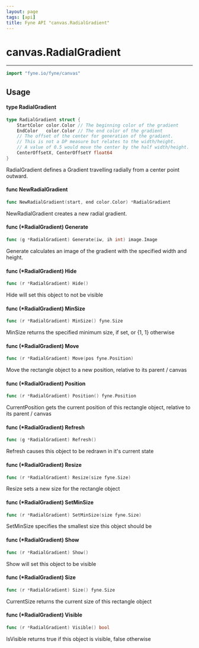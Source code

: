 ```yaml
---
layout: page
tags: [api]
title: Fyne API "canvas.RadialGradient"
---
```


# canvas.RadialGradient
---
```go
import "fyne.io/fyne/canvas"
```

## Usage

#### type RadialGradient

```go
type RadialGradient struct {
	StartColor color.Color // The beginning color of the gradient
	EndColor   color.Color // The end color of the gradient
	// The offset of the center for generation of the gradient.
	// This is not a DP measure but relates to the width/height.
	// A value of 0.5 would move the center by the half width/height.
	CenterOffsetX, CenterOffsetY float64
}
```

RadialGradient defines a Gradient travelling radially from a center point outward.

#### func  NewRadialGradient

```go
func NewRadialGradient(start, end color.Color) *RadialGradient
```
NewRadialGradient creates a new radial gradient.

#### func (*RadialGradient) Generate

```go
func (g *RadialGradient) Generate(iw, ih int) image.Image
```
Generate calculates an image of the gradient with the specified width and height.

#### func (*RadialGradient) Hide

```go
func (r *RadialGradient) Hide()
```
Hide will set this object to not be visible

#### func (*RadialGradient) MinSize

```go
func (r *RadialGradient) MinSize() fyne.Size
```
MinSize returns the specified minimum size, if set, or {1, 1} otherwise

#### func (*RadialGradient) Move

```go
func (r *RadialGradient) Move(pos fyne.Position)
```
Move the rectangle object to a new position, relative to its parent / canvas

#### func (*RadialGradient) Position

```go
func (r *RadialGradient) Position() fyne.Position
```
CurrentPosition gets the current position of this rectangle object, relative to its parent / canvas

#### func (*RadialGradient) Refresh

```go
func (g *RadialGradient) Refresh()
```
Refresh causes this object to be redrawn in it's current state

#### func (*RadialGradient) Resize

```go
func (r *RadialGradient) Resize(size fyne.Size)
```
Resize sets a new size for the rectangle object

#### func (*RadialGradient) SetMinSize

```go
func (r *RadialGradient) SetMinSize(size fyne.Size)
```
SetMinSize specifies the smallest size this object should be

#### func (*RadialGradient) Show

```go
func (r *RadialGradient) Show()
```
Show will set this object to be visible

#### func (*RadialGradient) Size

```go
func (r *RadialGradient) Size() fyne.Size
```
CurrentSize returns the current size of this rectangle object

#### func (*RadialGradient) Visible

```go
func (r *RadialGradient) Visible() bool
```
IsVisible returns true if this object is visible, false otherwise
